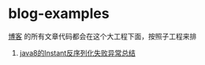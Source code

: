 # blog-examples
[博客][1] 的所有文章代码都会在这个大工程下面，按照子工程来排


1. [java8的Instant反序列化失败异常总结][2]





[1]: www.someget.cn
[2]: http://www.someget.cn/java/2021/10/30/java-json01.html

